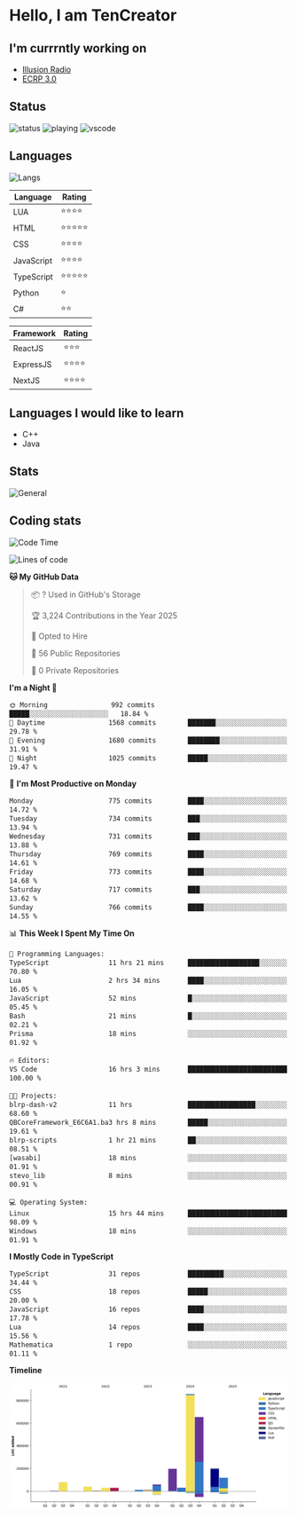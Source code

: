# Hello, I am TenCreator

## I'm currrntly working on
- [Illusion Radio](https://illusionradio.co.uk/)
- [ECRP 3.0](http://github.com/Emerald-Coast-Roleplay/)

## Status
![status](https://api.statusbadges.me/badge/status/518334475038359555?simple=true&style=for-the-badge)
![playing](https://api.statusbadges.me/badge/playing/518334475038359555?style=for-the-badge)
![vscode](https://api.statusbadges.me/badge/vscode/518334475038359555?style=for-the-badge)

## Languages
![Langs](https://github-readme-stats.vercel.app/api/top-langs/?username=tencreator&layout=compact&theme=radical)


|Language|Rating|
|--------|------|
|LUA|⭐️⭐️⭐️⭐️|
|HTML|⭐️⭐️⭐️⭐️⭐️|
|CSS|⭐️⭐️⭐️⭐️|
|JavaScript|⭐️⭐️⭐️⭐️|
|TypeScript|⭐️⭐️⭐️⭐️⭐️|
|Python|⭐️|
|C#|⭐️⭐️ |

|Framework|Rating|
|--------|------|
|ReactJS|⭐️⭐️⭐|
|ExpressJS|⭐️⭐️⭐️⭐️|
|NextJS|⭐️⭐️⭐⭐️|

## Languages I would like to learn
- C++
- Java

## Stats
![General](https://github-readme-stats.vercel.app/api?username=tencreator&show_icons=true&theme=radical)

## Coding stats

<!--START_SECTION:waka-->
![Code Time](http://img.shields.io/badge/Code%20Time-611%20hrs%2038%20mins-blue)

![Lines of code](https://img.shields.io/badge/From%20Hello%20World%20I%27ve%20Written-2.3%20million%20lines%20of%20code-blue)

**🐱 My GitHub Data** 

> 📦 ? Used in GitHub's Storage 
 > 
> 🏆 3,224 Contributions in the Year 2025
 > 
> 💼 Opted to Hire
 > 
> 📜 56 Public Repositories 
 > 
> 🔑 0 Private Repositories 
 > 
**I'm a Night 🦉** 

```text
🌞 Morning                992 commits         █████░░░░░░░░░░░░░░░░░░░░   18.84 % 
🌆 Daytime                1568 commits        ███████░░░░░░░░░░░░░░░░░░   29.78 % 
🌃 Evening                1680 commits        ████████░░░░░░░░░░░░░░░░░   31.91 % 
🌙 Night                  1025 commits        █████░░░░░░░░░░░░░░░░░░░░   19.47 % 
```
📅 **I'm Most Productive on Monday** 

```text
Monday                   775 commits         ████░░░░░░░░░░░░░░░░░░░░░   14.72 % 
Tuesday                  734 commits         ███░░░░░░░░░░░░░░░░░░░░░░   13.94 % 
Wednesday                731 commits         ███░░░░░░░░░░░░░░░░░░░░░░   13.88 % 
Thursday                 769 commits         ████░░░░░░░░░░░░░░░░░░░░░   14.61 % 
Friday                   773 commits         ████░░░░░░░░░░░░░░░░░░░░░   14.68 % 
Saturday                 717 commits         ███░░░░░░░░░░░░░░░░░░░░░░   13.62 % 
Sunday                   766 commits         ████░░░░░░░░░░░░░░░░░░░░░   14.55 % 
```


📊 **This Week I Spent My Time On** 

```text
💬 Programming Languages: 
TypeScript               11 hrs 21 mins      ██████████████████░░░░░░░   70.80 % 
Lua                      2 hrs 34 mins       ████░░░░░░░░░░░░░░░░░░░░░   16.05 % 
JavaScript               52 mins             █░░░░░░░░░░░░░░░░░░░░░░░░   05.45 % 
Bash                     21 mins             █░░░░░░░░░░░░░░░░░░░░░░░░   02.21 % 
Prisma                   18 mins             ░░░░░░░░░░░░░░░░░░░░░░░░░   01.92 % 

🔥 Editors: 
VS Code                  16 hrs 3 mins       █████████████████████████   100.00 % 

🐱‍💻 Projects: 
blrp-dash-v2             11 hrs              █████████████████░░░░░░░░   68.60 % 
QBCoreFramework_E6C6A1.ba3 hrs 8 mins        █████░░░░░░░░░░░░░░░░░░░░   19.61 % 
blrp-scripts             1 hr 21 mins        ██░░░░░░░░░░░░░░░░░░░░░░░   08.51 % 
[wasabi]                 18 mins             ░░░░░░░░░░░░░░░░░░░░░░░░░   01.91 % 
stevo_lib                8 mins              ░░░░░░░░░░░░░░░░░░░░░░░░░   00.91 % 

💻 Operating System: 
Linux                    15 hrs 44 mins      █████████████████████████   98.09 % 
Windows                  18 mins             ░░░░░░░░░░░░░░░░░░░░░░░░░   01.91 % 
```

**I Mostly Code in TypeScript** 

```text
TypeScript               31 repos            █████████░░░░░░░░░░░░░░░░   34.44 % 
CSS                      18 repos            █████░░░░░░░░░░░░░░░░░░░░   20.00 % 
JavaScript               16 repos            ████░░░░░░░░░░░░░░░░░░░░░   17.78 % 
Lua                      14 repos            ████░░░░░░░░░░░░░░░░░░░░░   15.56 % 
Mathematica              1 repo              ░░░░░░░░░░░░░░░░░░░░░░░░░   01.11 % 
```



**Timeline**

![Lines of Code chart](https://raw.githubusercontent.com/tencreator/tencreator/main/assets/bar_graph.png)


<!--END_SECTION:waka-->
